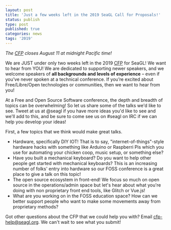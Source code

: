 ```yaml
---
layout: post
title: 'Just a few weeks left in the 2019 SeaGL Call for Proposals!'
status: publish
type: post
published: true
categories: news
tags: '2019'
---
```


_The [CFP](/news/2019/06/25/CFP-open.html) closes August 11 at midnight Pacific time!_

We are JUST under only two weeks left in the 2019 [CFP](/news/2019/06/25/CFP-open.html) for SeaGL!  We want to hear from YOU!  We are dedicated to supporting newer speakers, and we welcome speakers of **all backgrounds and levels of experience** – even if you’ve never spoken at a technical conference. If you’re excited about Free/Libre/Open technologies or communities, then we want to hear from you!

At a Free and Open Source Software conference, the depth and breadth of topics can be overwhelming!  So let us share some of the talks we'd like to see.  Tweet at us at @seagl if you have more ideas you'd like to see and we'll add to this, and be sure to come see us on #seagl on IRC if we can help you develop your ideas!

First, a few topics that we think would make great talks.
 * Hardware, specifically DIY IOT!  That is to say, "internet-of-things"-style hardware hacks with something like Arduino or Raspberri Pis which you use for automating your chicken coop, music setup, or something else?
 * Have you built a mechanical keyboard?  Do you want to help other people get started with mechanical keyboards?  This is an increasing number of folks' entry into hardware so our FOSS conference is a great place to give a talk on this topic!
 * The open source ecosystem in front-end!  We focus so much on open source in the operations/admin space but let's hear about what you're doing with non proprietary front end tools, like Glitch or Vue.js!
 * What are you working on in the FOSS education space?  How can we better support people who want to make some movements away from proprietary methods?

Got other questions about the CFP that we could help you with?  Email cfp-help@seagl.org.  We can't wait to see what you submit!
